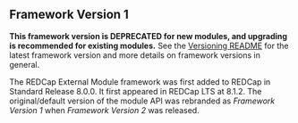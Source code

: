 ## Framework Version 1

**This framework version is DEPRECATED for new modules, and upgrading is recommended for existing modules.**  See the [Versioning README](README.md) for the latest framework version and more details on framework versions in general.

The REDCap External Module framework was first added to REDCap in Standard Release 8.0.0. It first appeared in REDCap LTS at 8.1.2. The original/default version of the module API was rebranded as _Framework Version 1_ when _Framework Version 2_ was released.
